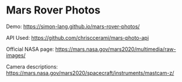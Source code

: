# Mars Rover Photos

Demo: https://simon-lang.github.io/mars-rover-photos/

API Used: https://github.com/chrisccerami/mars-photo-api

Official NASA page: https://mars.nasa.gov/mars2020/multimedia/raw-images/

Camera descriptions: https://mars.nasa.gov/mars2020/spacecraft/instruments/mastcam-z/
